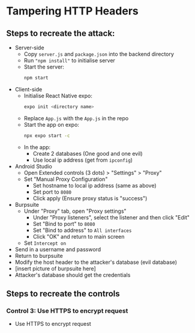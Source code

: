 # Tampering HTTP Headers

## Steps to recreate the attack:

-   Server-side
    -   Copy `server.js` and `package.json` into the backend directory
    -   Run `"npm install"` to initialise server
    -   Start the server:
        ```bash
        npm start
        ```
-   Client-side
    -   Initialise React Native expo:
        ```bash
        expo init <directory name>
        ```
    -   Replace `App.js` with the `App.js` in the repo
    -   Start the app on expo:
        ```bash
        npx expo start -c
        ```
    -   In the app:
        -   Create 2 databases (One good and one evil)
        -   Use local ip address (get from `ipconfig`)
-   Android Studio
    -   Open Extended controls (3 dots) > "Settings" > "Proxy"
    -   Set "Manual Proxy Configuration"
        -   Set hostname to local ip address (same as above)
        -   Set port to `8080`
        -   Click apply (Ensure proxy status is "success")
-   Burpsuite
    -   Under "Proxy" tab, open "Proxy settings"
        -   Under "Proxy listeners", select the listener and then click "Edit"
        -   Set "Bind to port" to `8080`
        -   Set "Bind to address" to `All interfaces`
        -   Click "OK" and return to main screen
    -   Set `Intercept on`
-   Send in a username and password
-   Return to burpsuite
-   Modify the host header to the attacker's database (evil database)
-   [insert picture of burpsuite here]
-   Attacker's database should get the credentials

## Steps to recreate the controls

### Control 3: Use HTTPS to encrypt request

-   Use HTTPS to encrypt request
